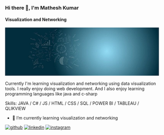 ### Hi there 👋, I'm Mathesh Kumar
#### Visualization and Networking
![Visualization and Networking](https://github.com/Mathesh099/Mathesh099/blob/main/e785d7a108fb82b535ad387cc6a67cf0.jpg)

Currently I'm learning visualization and networking using data visualization tools. I really enjoy doing web development. And I also enjoy learning programming languages like java and c-sharp

Skills: JAVA / C# / JS / HTML / CSS / SQL / POWER BI / TABLEAU / QLIKVIEW

- 🌱 I’m currently learning visualization and networking 

[<img src='https://cdn.jsdelivr.net/npm/simple-icons@3.0.1/icons/github.svg' alt='github' height='40'>](https://github.com/Mathesh099)  [<img src='https://cdn.jsdelivr.net/npm/simple-icons@3.0.1/icons/linkedin.svg' alt='linkedin' height='40'>](https://www.linkedin.com/in/mathesh-kumar/)  [<img src='https://cdn.jsdelivr.net/npm/simple-icons@3.0.1/icons/instagram.svg' alt='instagram' height='40'>](https://www.instagram.com/mathesh__kumar/)  

